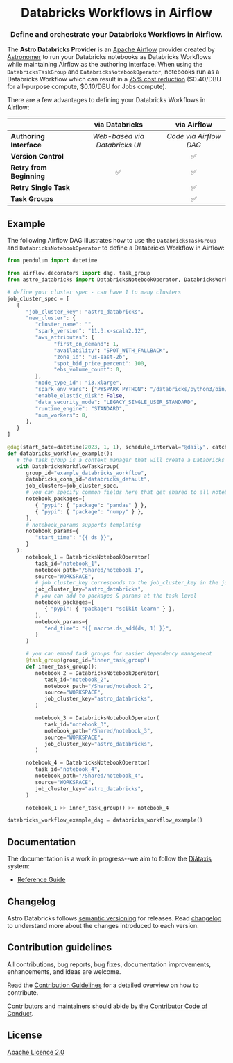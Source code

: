 <h1 align="center">
  Databricks Workflows in Airflow
</h1>
  <h3 align="center">
  Define and orchestrate your Databricks Workflows in Airflow.
</h3>

The **Astro Databricks Provider** is an [Apache Airflow](https://github.com/apache/airflow) provider created by [Astronomer](https://www.astronomer.io/) to run your Databricks notebooks as Databricks Workflows while maintaining Airflow as the authoring interface. When using the `DatabricksTaskGroup` and `DatabricksNotebookOperator`, notebooks run as a Databricks Workflow which can result in a [75% cost reduction](https://www.databricks.com/product/aws-pricing) ($0.40/DBU for all-purpose compute, $0.10/DBU for Jobs compute).

There are a few advantages to defining your Databricks Workflows in Airflow:

|                          |        via Databricks         |      via Airflow       |
| :----------------------- | :---------------------------: | :--------------------: |
| **Authoring Interface**  | _Web-based via Databricks UI_ | _Code via Airflow DAG_ |
| **Version Control**      |                               |           ✅           |
| **Retry from Beginning** |              ✅               |           ✅           |
| **Retry Single Task**    |                               |           ✅           |
| **Task Groups**          |                               |           ✅           |

## Example

The following Airflow DAG illustrates how to use the `DatabricksTaskGroup` and `DatabricksNotebookOperator` to define a Databricks Workflow in Airflow:

```python
from pendulum import datetime

from airflow.decorators import dag, task_group
from astro_databricks import DatabricksNotebookOperator, DatabricksWorkflowTaskGroup

# define your cluster spec - can have 1 to many clusters
job_cluster_spec = [
   {
      "job_cluster_key": "astro_databricks",
      "new_cluster": {
         "cluster_name": "",
         "spark_version": "11.3.x-scala2.12",
         "aws_attributes": {
               "first_on_demand": 1,
               "availability": "SPOT_WITH_FALLBACK",
               "zone_id": "us-east-2b",
               "spot_bid_price_percent": 100,
               "ebs_volume_count": 0,
         },
         "node_type_id": "i3.xlarge",
         "spark_env_vars": {"PYSPARK_PYTHON": "/databricks/python3/bin/python3"},
         "enable_elastic_disk": False,
         "data_security_mode": "LEGACY_SINGLE_USER_STANDARD",
         "runtime_engine": "STANDARD",
         "num_workers": 8,
      },
   }
]

@dag(start_date=datetime(2023, 1, 1), schedule_interval="@daily", catchup=False)
def databricks_workflow_example():
   # the task group is a context manager that will create a Databricks Workflow
   with DatabricksWorkflowTaskGroup(
      group_id="example_databricks_workflow",
      databricks_conn_id="databricks_default",
      job_clusters=job_cluster_spec,
      # you can specify common fields here that get shared to all notebooks
      notebook_packages=[
         { "pypi": { "package": "pandas" } },
         { "pypi": { "package": "numpy" } },
      ],
      # notebook_params supports templating
      notebook_params={
         "start_time": "{{ ds }}",
      }
   ):
      notebook_1 = DatabricksNotebookOperator(
         task_id="notebook_1",
         notebook_path="/Shared/notebook_1",
         source="WORKSPACE",
         # job_cluster_key corresponds to the job_cluster_key in the job_cluster_spec
         job_cluster_key="astro_databricks",
         # you can add to packages & params at the task level
         notebook_packages=[
            { "pypi": { "package": "scikit-learn" } },
         ],
         notebook_params={
            "end_time": "{{ macros.ds_add(ds, 1) }}",
         }
      )

      # you can embed task groups for easier dependency management
      @task_group(group_id="inner_task_group")
      def inner_task_group():
         notebook_2 = DatabricksNotebookOperator(
            task_id="notebook_2",
            notebook_path="/Shared/notebook_2",
            source="WORKSPACE",
            job_cluster_key="astro_databricks",
         )

         notebook_3 = DatabricksNotebookOperator(
            task_id="notebook_3",
            notebook_path="/Shared/notebook_3",
            source="WORKSPACE",
            job_cluster_key="astro_databricks",
         )

      notebook_4 = DatabricksNotebookOperator(
         task_id="notebook_4",
         notebook_path="/Shared/notebook_4",
         source="WORKSPACE",
         job_cluster_key="astro_databricks",
      )

      notebook_1 >> inner_task_group() >> notebook_4

databricks_workflow_example_dag = databricks_workflow_example()
```

## Documentation

The documentation is a work in progress--we aim to follow the [Diátaxis](https://diataxis.fr/) system:

- [Reference Guide](https://astronomer.github.io/astro-provider-databricks/)

## Changelog

Astro Databricks follows [semantic versioning](https://semver.org/) for releases. Read [changelog](CHANGELOG.rst) to understand more about the changes introduced to each version.

## Contribution guidelines

All contributions, bug reports, bug fixes, documentation improvements, enhancements, and ideas are welcome.

Read the [Contribution Guidelines](docs/contributing.rst) for a detailed overview on how to contribute.

Contributors and maintainers should abide by the [Contributor Code of Conduct](CODE_OF_CONDUCT.md).

## License

[Apache Licence 2.0](LICENSE)

